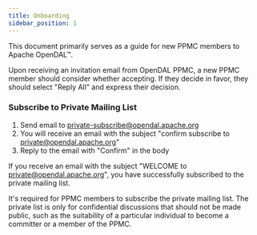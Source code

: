 ```yaml
---
title: Onboarding
sidebar_position: 1
---
```


This document primarily serves as a guide for new PPMC members to Apache OpenDAL™.

Upon receiving an invitation email from OpenDAL PPMC, a new PPMC member should consider whether accepting.
If they decide in favor, they should select "Reply All" and express their decision.

### Subscribe to Private Mailing List

1. Send email to [private-subscribe@opendal.apache.org](mailto:private-subscribe@opendal.apache.org)
2. You will receive an email with the subject "confirm subscribe to private@opendal.apache.org"
3. Reply to the email with "Confirm" in the body

If you receive an email with the subject "WELCOME to private@opendal.apache.org", you have successfully subscribed to the private mailing list.

It's required for PPMC members to subscribe the private mailing list. The private list is only for confidential discussions that should not be made public, such as the suitability of a particular individual to become a committer or a member of the PPMC.
